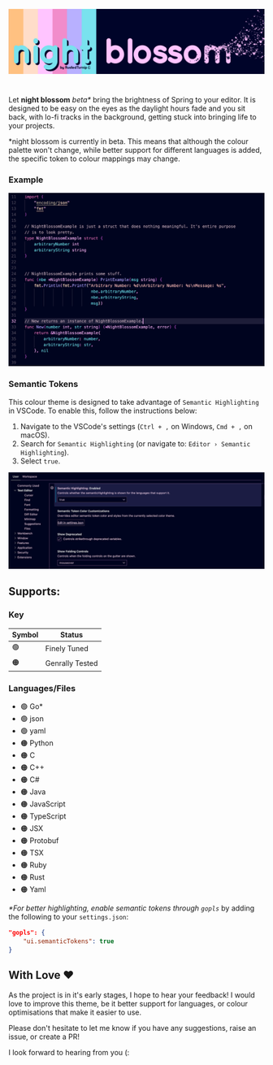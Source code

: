 ![nb-banner](https://github.com/RustedTurnip/night-blossom/raw/HEAD/img/night-blossom-banner.png)

#

Let **night blossom** *beta\** bring the brightness of Spring to your editor. It is designed to be easy on the eyes as the daylight hours fade and you sit back, with lo-fi tracks in the background, getting stuck into bringing life to your projects.

\*night blossom is currently in beta. This means that although the colour palette won't change, while better support for different languages is added, the specific token to colour mappings may change.

### Example

![nb-highlight-example](https://github.com/RustedTurnip/night-blossom/raw/HEAD/img/go-highlight-example.png)

### Semantic Tokens

This colour theme is designed to take advantage of `Semantic Highlighting` in VSCode. To enable this, follow the instructions below:

1. Navigate to the VSCode's settings (`Ctrl + ,` on Windows, `Cmd + ,` on macOS).
2. Search for `Semantic Highlighting` (or navigate to: `Editor › Semantic Highlighting`).
3. Select `true`.

![nb-semantic-setting](https://github.com/RustedTurnip/night-blossom/raw/HEAD/img/semantic-highlighting-setting.png)

## Supports:

### Key

| Symbol    | Status          |
|-----------|-----------------|
| &#128994; | Finely Tuned    |
| &#128992; | Genrally Tested |

### Languages/Files

- 🟢 Go*
- 🟢 json
- 🟢 yaml
- 🟠 Python
- 🟠 C
- 🟠 C++
- 🟠 C#
- 🟠 Java
- 🟠 JavaScript
- 🟠 TypeScript
- 🟠 JSX
- 🟠 Protobuf
- 🟠 TSX
- 🟠 Ruby
- 🟠 Rust
- 🟠 Yaml

*\*For better highlighting, enable semantic tokens through `gopls`* by adding the following to your `settings.json`:

```json
"gopls": { 
    "ui.semanticTokens": true
}
```

## With Love ❤️ 
As the project is in it's early stages, I hope to hear your feedback! I would love to improve this theme, be it better support for languages, or colour optimisations that make it easier to use.

Please don't hesitate to let me know if you have any suggestions, raise an issue, or create a PR!

I look forward to hearing from you (:
